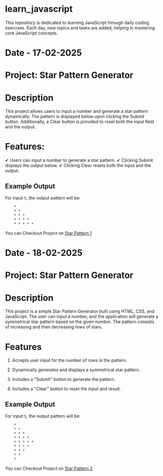 # learn_javascript
 
This repository is dedicated to learning JavaScript through daily coding exercises. Each day, new topics and tasks are added, helping in mastering core JavaScript concepts.

# Date - 17-02-2025

# Project: Star Pattern Generator 
# Description

This project allows users to input a number and generate a star pattern dynamically. The pattern is displayed below upon clicking the Submit button. Additionally, a Clear button is provided to reset both the input field and the output.

# Features:
✔ Users can input a number to generate a star pattern.
✔ Clicking Submit displays the output below.
✔ Clicking Clear resets both the input and the output.



## Example Output

For input `5`, the output pattern will be:

```
    *
    * *
    * * *
    * * * *
    * * * * *
```


You can Checkout Project on [Star Pattern 1](https://learn-javascript-chi.vercel.app/17-02-2025/starPattern/starPattern.html)



# Date - 18-02-2025

# Project: Star Pattern Generator
# Description

This project is a simple Star Pattern Generator built using HTML, CSS, and JavaScript. The user can input a number, and the application will generate a symmetrical star pattern based on the given number. The pattern consists of increasing and then decreasing rows of stars.

# Features

1. Accepts user input for the number of rows in the pattern.

2. Dynamically generates and displays a symmetrical star pattern.

3. Includes a "Submit" button to generate the pattern.

4. Includes a "Clear" button to reset the input and result.


## Example Output

For input `5`, the output pattern will be:

```
    *
    * *
    * * *
    * * * *
    * * * * *
    * * * *
    * * *
    * *
    *
```

You can Checkout Project on [Star Pattern 2](https://learn-javascript-chi.vercel.app/18-02-2025/starPattern2/starPattern2.html)
